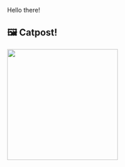 Hello there!



## 🖼️ Catpost!

<sub>
    <img src="https://cdn2.thecatapi.com/images/fpXsbOG5L.jpg" height="256">
</sub>

